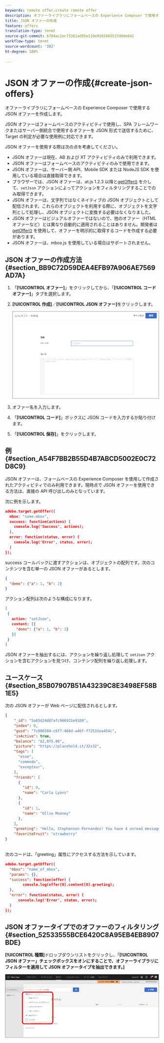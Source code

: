 ```yaml
---
keywords: remote offer;create remote offer
description: オファーライブラリにフォームベースの Experience Composer で使用する JSON オファーを作成します。
title: JSON オファーの作成
feature: offers
translation-type: tm+mt
source-git-commit: 6704ac2ec73361ad95e110e9182485537d0de642
workflow-type: tm+mt
source-wordcount: '382'
ht-degree: 100%

---
```



# JSON オファーの作成{#create-json-offers}

オファーライブラリにフォームベースの Experience Composer で使用する JSON オファーを作成します。

JSON オファーはフォームベースのアクティビティで使用し、SPA フレームワークまたはサーバー側統合で使用するオファーを JSON 形式で送信するために、Target の判定が必要な使用例に対応できます。

JSON オファーを使用する際は次の点を考慮してください。

* JSON オファーは現在、AB および XT アクティビティのみで利用できます。
* JSON オファーはフォームベースのアクティビティのみで使用できます。
* JSON オファーは、サーバー側 API、Mobile SDK または NodeJS SDK を使用している場合は直接取得できます。
* ブラウザーでは、JSON オファーは、at.js 1.2.3 以降と[getOffer()](/help/c-implementing-target/c-implementing-target-for-client-side-web/adobe-target-getoffer.md) を介して、`setJson` アクションによってアクションをフィルタリングすることでのみ取得できます。
* JSON オファーは、文字列ではなくネイティブの JSON オブジェクトとして配信されます。これらのオブジェクトを利用する際に、オブジェクトを文字列として処理し、JSON オブジェクトに変換する必要はなくなりました。
* JSON オファーはビジュアルオファーではないので、他のオファー（HTML オファーなど）とは異なり自動的に適用されることはありません。開発者は[getOffer()](/help/c-implementing-target/c-implementing-target-for-client-side-web/adobe-target-getoffer.md) を使用して、オファーを明示的に取得するコードを作成する必要があります。
* JSON オファーは、mbox.js を使用している場合はサポートされません。

## JSON オファーの作成方法 {#section_BB9C72D59DEA4EFB97A906AE7569AD7A}

1. 「**[!UICONTROL オファー]**」をクリックしてから、「**[!UICONTROL コードオファー]**」タブを選択します。
1. **[!UICONTROL 作成]**／**[!UICONTROL JSON オファー]**&#x200B;をクリックします。

   ![](assets/offer-json.png)

1. オファー名を入力します。
1. 「**[!UICONTROL コード]**」ボックスに JSON コードを入力するか貼り付けます。
1. 「**[!UICONTROL 保存]**」をクリックします。

## 例 {#section_A54F7BB2B55D4B7ABCD5002E0C72D8C9}

JSON オファーは、フォームベースの Experience Composer を使用して作成されたアクティビティでのみ利用できます。現時点で JSON オファーを使用できる方法は、直接の API 呼び出しのみとなっています。

次に例を示します。

```json
adobe.target.getOffer({ 
  mbox: "some-mbox", 
  success: function(actions) { 
    console.log('Success', actions); 
  }, 
  error: function(status, error) { 
    console.log('Error', status, error); 
  } 
});
```

success コールバックに渡すアクションは、オブジェクトの配列です。次のコンテンツを含む単一の JSON オファーがあるとします。

```json
{ 
  "demo": {"a": 1, "b": 2} 
}
```

アクション配列は次のような構成になります。

```json
[ 
 { 
   action: "setJson", 
   content: [{ 
     "demo": {"a": 1, "b": 2} 
   }] 
 }  
]
```

JSON オファーを抽出するには、アクションを繰り返し処理して `setJson` アクションを含むアクションを見つけ、コンテンツ配列を繰り返し処理します。

## ユースケース {#section_85B07907B51A43239C8E3498EF58B1E5}

次の JSON オファーが Web ページに配信されるとします。

```json
{ 
    "_id": "5a65d24d8fafc966921e9169", 
    "index": 0, 
    "guid": "7c006504-c6f7-468d-a46f-f72531ea454c", 
    "isActive": true, 
    "balance": "$2,075.06", 
    "picture": "https://placehold.it/32x32", 
    "tags": [ 
      "esse", 
      "commodo", 
      "excepteur", 
    ], 
    "friends": [ 
      { 
        "id": 0, 
        "name": "Carla Lyons" 
      }, 
      { 
        "id": 1, 
        "name": "Ollie Mooney" 
      }, 
    ], 
    "greeting": "Hello, Stephenson Fernandez! You have 4 unread messages.", 
    "favoriteFruit": "strawberry" 
} 
  
```

次のコードは、「greeting」属性にアクセスする方法を示しています。

```json
adobe.target.getOffer({   
  "mbox": "name_of_mbox", 
  "params": {}, 
  "success": function(offer) {           
        console.log(offer[0].content[0].greeting); 
  },   
  "error": function(status, error) {           
      console.log('Error', status, error); 
  } 
});
```

## JSON オファータイプでのオファーのフィルタリング {#section_52533555BCE6420C8A95EB4EB8907BDE}

**[!UICONTROL 種類]**&#x200B;ドロップダウンリストをクリックし、「**[!UICONTROL JSON オファー」チェックボックスをオンにすることで、オファーライブラリにフィルターを適用して JSON オファータイプを抽出できます。]**

![](assets/offer-json-filter.png)

